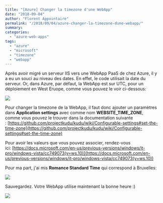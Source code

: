 ```yaml
---
title: "[Azure] Changer la timezone d'une WebApp"
date: "2018-09-04"
author: "Florent Appointaire"
permalink: "/2018/09/04/azure-changer-la-timezone-dune-webapp/"
summary:
categories: 
  - "azure-web-apps"
tags: 
  - "azure"
  - "microsoft"
  - "timezone"
  - "webapp"
---
```

Après avoir migré un serveur IIS vers une WebApp PaaS de chez Azure, il y a eu un souci au niveau des dates. En effet, le code utilisait la date du serveur. Or, dans Azure, par défaut, la WebApp est sur UTC, pour un déploiement en West Eruope, comme vous pouvez le voir ci-dessous:

[![](https://cloudyjourney.fr/wp-content/uploads/2018/09/WebAppTimeZone01.png)](https://cloudyjourney.fr/wp-content/uploads/2018/09/WebAppTimeZone01.png)

Pour changer la timezone de la WebApp, il faut donc ajouter un paramètres dans **Application settings** avec comme nom **WEBSITE\_TIME\_ZONE**, comme vous pouvez le trouver dans la documentation suivante : [https://github.com/projectkudu/kudu/wiki/Configurable-settings#set-the-time-zone](https://github.com/projectkudu/kudu/wiki/Configurable-settings#set-the-time-zone)

Pour avoir les valeurs que vous pouvez associer, rendez-vous ici: [https://docs.microsoft.com/en-us/previous-versions/windows/it-pro/windows-vista/cc749073(v=ws.10)](https://docs.microsoft.com/en-us/previous-versions/windows/it-pro/windows-vista/cc749073(v=ws.10))

Pour ma part, j'ai mis **Romance Standard Time** qui correspond à Bruxelles:

[![](https://cloudyjourney.fr/wp-content/uploads/2018/09/WebAppTimeZone02.png)](https://cloudyjourney.fr/wp-content/uploads/2018/09/WebAppTimeZone02.png)

Sauvegardez. Votre WebApp utilise maintenant la bonne heure :)

[![](https://cloudyjourney.fr/wp-content/uploads/2018/09/WebAppTimeZone03.png)](https://cloudyjourney.fr/wp-content/uploads/2018/09/WebAppTimeZone03.png)
